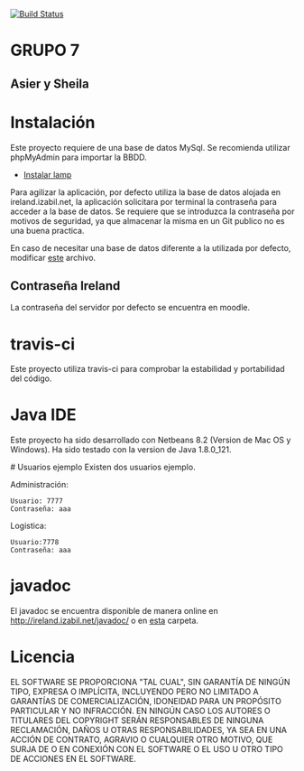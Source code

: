 [![Build Status](https://travis-ci.org/programGrupo7/grupo7.svg?branch=trabajarpartes)](https://travis-ci.org/programGrupo7/grupo7)

# GRUPO 7
## Asier y Sheila

# Instalación
Este proyecto requiere de una base de datos MySql. Se recomienda utilizar phpMyAdmin para importar la BBDD.
  - [Instalar lamp]( https://www.digitalocean.com/community/tutorials/como-instalar-linux-apache-mysql-php-lamp-en-ubuntu-16-04-es)

Para agilizar la aplicación, por defecto utiliza la base de datos alojada en ireland.izabil.net, la aplicación solicitara por terminal la contraseña para acceder a la base de datos. Se requiere que se introduzca la contraseña por motivos de seguridad, ya que almacenar la misma en un Git publico no es una buena practica.

En caso de necesitar una base de datos diferente a la utilizada por defecto, modificar [este](https://github.com/programGrupo7/grupo7/blob/trabajarpartes/java/himevico/src/himevico/GestorBBDD.java#L54) archivo.

## Contraseña Ireland
La contraseña del servidor por defecto se encuentra en moodle.

# travis-ci
Este proyecto utiliza travis-ci para comprobar la estabilidad y portabilidad del código.

# Java IDE
Este proyecto ha sido desarrollado con Netbeans 8.2 (Version de Mac OS y Windows). Ha sido testado con la version de Java 1.8.0_121.

# Usuarios ejemplo
Existen dos usuarios ejemplo.

Administración:
```
Usuario: 7777
Contraseña: aaa
```

Logistica:
```
Usuario:7778
Contraseña: aaa
```

# javadoc
El javadoc se encuentra disponible de manera online en http://ireland.izabil.net/javadoc/ o en [esta](https://github.com/programGrupo7/grupo7/tree/trabajarpartes/java/javadoc) carpeta.

# Licencia
EL SOFTWARE SE PROPORCIONA "TAL CUAL", SIN GARANTÍA DE NINGÚN TIPO, EXPRESA O IMPLÍCITA, INCLUYENDO PERO NO LIMITADO A GARANTÍAS DE COMERCIALIZACIÓN, IDONEIDAD PARA UN PROPÓSITO PARTICULAR Y NO INFRACCIÓN. EN NINGÚN CASO LOS AUTORES O TITULARES DEL COPYRIGHT SERÁN RESPONSABLES DE NINGUNA RECLAMACIÓN, DAÑOS U OTRAS RESPONSABILIDADES, YA SEA EN UNA ACCIÓN DE CONTRATO, AGRAVIO O CUALQUIER OTRO MOTIVO, QUE SURJA DE O EN CONEXIÓN CON EL SOFTWARE O EL USO U OTRO TIPO DE ACCIONES EN EL SOFTWARE.

